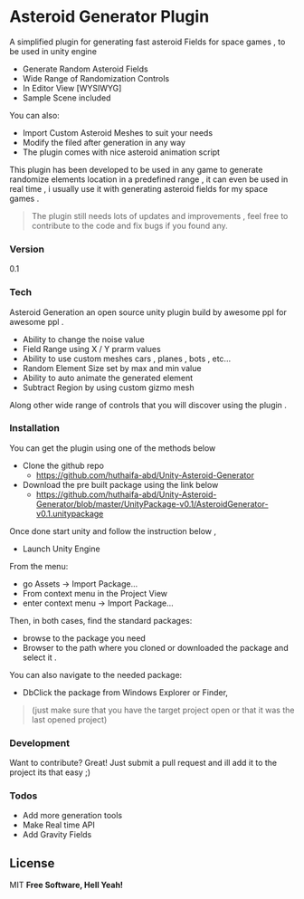 # Asteroid Generator Plugin

A simplified plugin for generating fast asteroid Fields for space games , to be used in unity engine

  - Generate Random Asteroid Fields
  - Wide Range of Randomization Controls
  - In Editor View [WYSIWYG] 
  - Sample Scene included

You can also:
  - Import Custom Asteroid Meshes to suit your needs
  - Modify the filed after generation in any way 
  - The plugin comes with nice asteroid animation script

This plugin has been developed to be used in any game to generate randomize elements location in a predefined range , it can even be used in real time , i usually use it with generating asteroid fields for my space games . 

>The plugin still needs lots of updates and improvements , feel free to contribute to the code and fix bugs if you found any. 

### Version
0.1

### Tech

Asteroid Generation an open source unity plugin build by awesome ppl for awesome ppl .

* Ability to change the noise value 
* Field Range using X / Y prarm values
* Ability to use custom meshes cars , planes , bots , etc...
* Random Element Size set by max and min value
* Ability to auto animate the generated element
* Subtract Region by using custom gizmo mesh 

Along other wide range of controls that you will discover using the plugin . 

### Installation

You can get the plugin using one of the methods below 

* Clone the github repo 
    * https://github.com/huthaifa-abd/Unity-Asteroid-Generator
* Download the pre built package using the link below 
    * https://github.com/huthaifa-abd/Unity-Asteroid-Generator/blob/master/UnityPackage-v0.1/AsteroidGenerator-v0.1.unitypackage

Once done start unity and follow the instruction below , 

* Launch Unity Engine

From the menu:
* go Assets -> Import Package...
* From context menu in the Project View
* enter context menu -> Import Package...

Then, in both cases, find the standard packages:
* browse to the package you need
* Browser to the path where you cloned or downloaded the package and select it .

You can also navigate to the needed package:

* DbClick the package from Windows Explorer or Finder,
>(just make sure that you have the target project open or that it was the last opened project)


### Development

Want to contribute? Great! Just submit a pull request and ill add it to the project its that easy ;)

### Todos

 - Add more generation tools
 - Make Real time API
 - Add Gravity Fields

License
----
MIT
**Free Software, Hell Yeah!**
